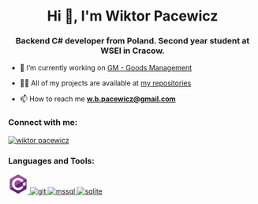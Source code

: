<h1 align="center">Hi 👋, I'm Wiktor Pacewicz</h1>
<h3 align="center">Backend C# developer from Poland. Second year student at WSEI in Cracow.</h3>

- 🔭 I’m currently working on [GM - Goods Management](https://github.com/Zabernik/Goods-Management)

- 👨‍💻 All of my projects are available at [my repositories](https://github.com/Zabernik?tab=repositories)

- 📫 How to reach me **w.b.pacewicz@gmail.com**

<h3 align="left">Connect with me:</h3>
<p align="left">
<a href="https://linkedin.com/in/wiktor pacewicz" target="blank"><img align="center" src="https://raw.githubusercontent.com/rahuldkjain/github-profile-readme-generator/master/src/images/icons/Social/linked-in-alt.svg" alt="wiktor pacewicz" height="30" width="40" /></a>
</p>

<h3 align="left">Languages and Tools:</h3>
<p align="left"> <a href="https://www.w3schools.com/cs/" target="_blank" rel="noreferrer"> <img src="https://raw.githubusercontent.com/devicons/devicon/master/icons/csharp/csharp-original.svg" alt="csharp" width="40" height="40"/> </a> <a href="https://git-scm.com/" target="_blank" rel="noreferrer"> <img src="https://www.vectorlogo.zone/logos/git-scm/git-scm-icon.svg" alt="git" width="40" height="40"/> </a> <a href="https://www.microsoft.com/en-us/sql-server" target="_blank" rel="noreferrer"> <img src="https://www.svgrepo.com/show/303229/microsoft-sql-server-logo.svg" alt="mssql" width="40" height="40"/> </a> <a href="https://www.sqlite.org/" target="_blank" rel="noreferrer"> <img src="https://www.vectorlogo.zone/logos/sqlite/sqlite-icon.svg" alt="sqlite" width="40" height="40"/> </a> </p>

